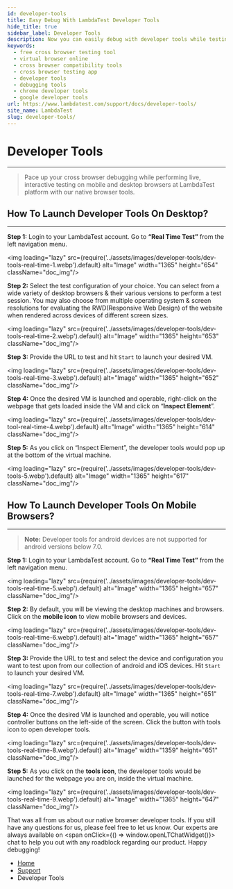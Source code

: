 ```yaml
---
id: developer-tools
title: Easy Debug With LambdaTest Developer Tools
hide_title: true
sidebar_label: Developer Tools
description: Now you can easily debug with developer tools while testing in mobile and desktop browsers at LambdaTest platform.
keywords:
  - free cross browser testing tool
  - virtual browser online
  - cross browser compatibility tools
  - cross browser testing app
  - developer tools
  - debugging tools
  - chrome developer tools
  - google developer tools
url: https://www.lambdatest.com/support/docs/developer-tools/
site_name: LambdaTest
slug: developer-tools/
---
```


<script type="application/ld+json"
      dangerouslySetInnerHTML={{ __html: JSON.stringify({
       "@context": "https://schema.org",
        "@type": "BreadcrumbList",
        "itemListElement": [{
          "@type": "ListItem",
          "position": 1,
          "name": "LambdaTest",
          "item": "https://www.lambdatest.com"
        },{
          "@type": "ListItem",
          "position": 2,
          "name": "Support",
          "item": "https://www.lambdatest.com/support/docs/"
        },{
          "@type": "ListItem",
          "position": 3,
          "name": "Developer Tools",
          "item": "https://www.lambdatest.com/support/docs/developer-tools/"
        }]
      })
    }}
></script>

# Developer Tools

***
> Pace up your cross browser debugging while performing live, interactive testing on mobile and desktop browsers at LambdaTest platform with our native browser tools.


## How To Launch Developer Tools On Desktop?
***
**Step 1:** Login to your LambdaTest account. Go to **“Real Time Test”** from the left navigation menu.

<img loading="lazy" src={require('../assets/images/developer-tools/dev-tools-real-time-1.webp').default} alt="Image" width="1365" height="654" className="doc_img"/>

**Step 2:** Select the test configuration of your choice. You can select from a wide variety of desktop browsers & their various versions to perform a test session. You may also choose from multiple operating system & screen resolutions for evaluating the RWD(Responsive Web Design) of the website when rendered across devices of different screen sizes.


<img loading="lazy" src={require('../assets/images/developer-tools/dev-tools-real-time-2.webp').default} alt="Image" width="1365" height="653" className="doc_img"/>

**Step 3:** Provide the URL to test and hit `Start` to launch your desired VM.

<img loading="lazy" src={require('../assets/images/developer-tools/dev-tools-real-time-3.webp').default} alt="Image" width="1365" height="652" className="doc_img"/>

**Step 4:** Once the desired VM is launched and operable, right-click on the webpage that gets loaded inside the VM and click on “**Inspect Element**”.

<img loading="lazy" src={require('../assets/images/developer-tools/dev-tool-real-time-4.webp').default} alt="Image" width="1365" height="614" className="doc_img"/>

**Step 5:** As you click on “Inspect Element”, the developer tools would pop up at the bottom of the virtual machine.

<img loading="lazy" src={require('../assets/images/developer-tools/dev-tools-5.webp').default} alt="Image" width="1365" height="617" className="doc_img"/>

## How To Launch Developer Tools On Mobile Browsers?
***
> **Note:** Developer tools for android devices are not supported for android versions below 7.0.

**Step 1:** Login to your LambdaTest account. Go to **“Real Time Test”** from the left navigation menu.

<img loading="lazy" src={require('../assets/images/developer-tools/dev-tools-real-time-5.webp').default} alt="Image" width="1365" height="657" className="doc_img"/>

**Step 2:** By default, you will be viewing the desktop machines and browsers. Click on the **mobile icon** to view mobile browsers and devices.

<img loading="lazy" src={require('../assets/images/developer-tools/dev-tools-real-time-6.webp').default} alt="Image" width="1365" height="657" className="doc_img"/>

**Step 3:** Provide the URL to test and select the device and configuration you want to test upon from our collection of android and iOS devices. Hit `Start` to launch your desired VM.

<img loading="lazy" src={require('../assets/images/developer-tools/dev-tools-real-time-7.webp').default} alt="Image" width="1365" height="651" className="doc_img"/>

**Step 4:** Once the desired VM is launched and operable, you will notice controller buttons on the left-side of the screen. Click the button with tools icon to open developer tools.

<img loading="lazy" src={require('../assets/images/developer-tools/dev-tools-real-time-8.webp').default} alt="Image" width="1359" height="651" className="doc_img"/>

**Step 5:** As you click on the **tools icon**, the developer tools would be launched for the webpage you are on, inside the virtual machine.

<img loading="lazy" src={require('../assets/images/developer-tools/dev-tools-real-time-9.webp').default} alt="Image" width="1365" height="647" className="doc_img"/>

That was all from us about our native browser developer tools. If you still have any questions for us, please feel free to let us know. Our experts are always available on <span onClick={() => window.openLTChatWidget()}> chat</span> to help you out with any roadblock regarding our product. Happy debugging!

<nav aria-label="breadcrumbs">
  <ul className="breadcrumbs">
    <li className="breadcrumbs__item">
      <a className="breadcrumbs__link" href="https://www.lambdatest.com">
        Home
      </a>
    </li>
    <li className="breadcrumbs__item">
      <a className="breadcrumbs__link" target="_self" href="https://www.lambdatest.com/support/docs/">
        Support
      </a>
    </li>
    <li className="breadcrumbs__item breadcrumbs__item--active">
      <span className="breadcrumbs__link">
        Developer Tools
      </span>
    </li>
  </ul>
</nav>